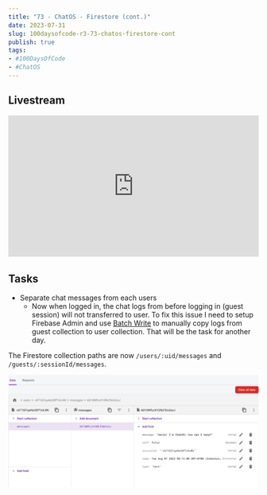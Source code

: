 ```yaml
---
title: "73 - ChatOS - Firestore (cont.)"
date: 2023-07-31
slug: 100daysofcode-r3-73-chatos-firestore-cont
publish: true
tags:
- #100DaysOfCode 
- #ChatOS 
---
```


## Livestream

<iframe width="100%" style="aspect-ratio: 16 / 9;" src="https://www.youtube.com/embed/" title="YouTube video player" frameborder="0" allow="accelerometer; autoplay; clipboard-write; encrypted-media; gyroscope; picture-in-picture; web-share" allowfullscreen></iframe>

## Tasks

- Separate chat messages from each users
    - Now when logged in, the chat logs from before logging in (guest session) will not transferred to user. To fix this issue I need to setup Firebase Admin and use [Batch Write](https://firebase.google.com/docs/firestore/manage-data/transactions) to manually copy logs from guest collection to user collection. That will be the task for another day.

The Firestore collection paths are now `/users/:uid/messages`  and `/guests/:sessionId/messages`.

![](1-Projects/100DaysOfCode-R3/attachments/73%20-%20ChatOS%20-%20Firestore%20(cont.).png)


